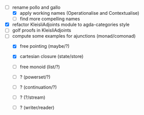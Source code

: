 - [ ] rename pollo and gallo
  - [X] apply working names (Operationalise and Contextualise)
  - [ ] find more compelling names
- [X] refactor KleisliAdjoints module to agda-categories style
- [ ] golf proofs in KleisliAdjoints
- [ ] compute some examples for ajunctions (monad/comonad)
  - [X] free pointing (maybe/?)
  - [X] cartesian closure (state/store)
  - [ ] free monoid (list/?)
  - [ ] ? (powerset/?)
  - [ ] ? (continuation/?)
  - [ ] ? (?/stream)
  - [ ] ? (writer/reader)


